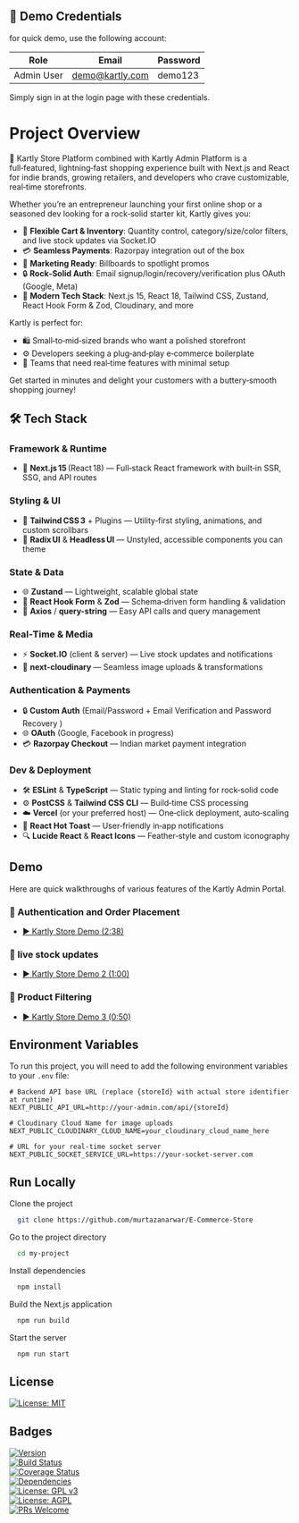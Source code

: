 ## 🧪 Demo Credentials

for quick demo, use the following account:

| Role       | Email                     | Password   |
| ---------- | ------------------------- | ---------- |
| Admin User | demo@kartly.com     | demo123  |

Simply sign in at the login page with these credentials.
# Project Overview

🛒 Kartly Store Platform combined with Kartly Admin Platform is a full‑featured, lightning‑fast shopping experience built with Next.js and React for indie brands, growing retailers, and developers who crave customizable, real‑time storefronts.

Whether you’re an entrepreneur launching your first online shop or a seasoned dev looking for a rock‑solid starter kit, Kartly gives you:

- 🛒 **Flexible Cart & Inventory**: Quantity control, category/size/color filters, and live stock updates via Socket.IO  
- 💳 **Seamless Payments**: Razorpay integration out of the box  
- 📣 **Marketing Ready**: Billboards to spotlight promos  
- 🔒 **Rock‑Solid Auth**: Email signup/login/recovery/verification plus OAuth (Google, Meta)  
- 📐 **Modern Tech Stack**: Next.js 15, React 18, Tailwind CSS, Zustand, React Hook Form & Zod, Cloudinary, and more  

Kartly is perfect for:  
- 🛍️ Small‑to‑mid‑sized brands who want a polished storefront  
- ⚙️ Developers seeking a plug‑and‑play e‑commerce boilerplate  
- 🚀 Teams that need real‑time features with minimal setup  

Get started in minutes and delight your customers with a buttery‑smooth shopping journey!  


## 🛠 Tech Stack

### Framework & Runtime
- 🚀 **Next.js 15** (React 18) — Full‑stack React framework with built‑in SSR, SSG, and API routes  

### Styling & UI
- 🎨 **Tailwind CSS 3** + Plugins — Utility‑first styling, animations, and custom scrollbars  
- 🧩 **Radix UI** & **Headless UI** — Unstyled, accessible components you can theme  

### State & Data
- 🌐 **Zustand** — Lightweight, scalable global state  
- 🔄 **React Hook Form** & **Zod** — Schema‑driven form handling & validation  
- 🔗 **Axios** / **query-string** — Easy API calls and query management  

### Real‑Time & Media
- ⚡ **Socket.IO** (client & server) — Live stock updates and notifications  
- 📸 **next-cloudinary** — Seamless image uploads & transformations  

### Authentication & Payments
- 🔒 **Custom Auth** (Email/Password + Email Verification and Password Recovery )  
- 🌐 **OAuth** (Google, Facebook in progress)  
- 💳 **Razorpay Checkout** — Indian market payment integration  

### Dev & Deployment
- 🛠️ **ESLint** & **TypeScript** — Static typing and linting for rock‑solid code  
- ⚙️ **PostCSS** & **Tailwind CSS CLI** — Build‑time CSS processing  
- ☁️ **Vercel** (or your preferred host) — One‑click deployment, auto‑scaling  
- 🎁 **React Hot Toast** — User‑friendly in‑app notifications  
- 🔍 **Lucide React** & **React Icons** — Feather‑style and custom iconography  

## Demo

Here are quick walkthroughs of various features of the Kartly Admin Portal. 
### 🔐 Authentication and Order Placement
- [▶️ Kartly Store Demo (2:38)](https://youtu.be/kdsemNOGi0M)

### 🔐 live stock updates
- [▶️ Kartly Store Demo 2 (1:00)](https://youtu.be/kdsemNOGi0M)

### 🔐 Product Filtering
- [▶️ Kartly Store Demo 3 (0:50)](https://youtu.be/kdsemNOGi0M)

## Environment Variables

To run this project, you will need to add the following environment variables to your `.env` file:

```env
# Backend API base URL (replace {storeId} with actual store identifier at runtime)
NEXT_PUBLIC_API_URL=http://your-admin.com/api/{storeId}

# Cloudinary Cloud Name for image uploads
NEXT_PUBLIC_CLOUDINARY_CLOUD_NAME=your_cloudinary_cloud_name_here

# URL for your real-time socket server
NEXT_PUBLIC_SOCKET_SERVICE_URL=https://your-socket-server.com

```


## Run Locally

Clone the project

```bash
  git clone https://github.com/murtazanarwar/E-Commerce-Store
```

Go to the project directory

```bash
  cd my-project
```

Install dependencies

```bash
  npm install
```

Build the Next.js application

```bash
  npm run build
```

Start the server

```bash
  npm run start
```


## License

[![License: MIT](https://img.shields.io/badge/License-MIT-green.svg)](https://choosealicense.com/licenses/mit/)  

## Badges
[![Version](https://img.shields.io/npm/v/e-commerce-platform.svg)](https://www.npmjs.com/package/e-commerce-platform)  
[![Build Status](https://img.shields.io/github/actions/workflow/status/your-username/e-commerce-platform/ci.yml?branch=main)](https://github.com/your-username/e-commerce-platform/actions)  
[![Coverage Status](https://img.shields.io/codecov/c/gh/your-username/e-commerce-platform/main.svg)](https://codecov.io/gh/your-username/e-commerce-platform)  
[![Dependencies](https://img.shields.io/librariesio/release/npm/e-commerce-platform)](https://libraries.io/npm/e-commerce-platform)  
[![License: GPL v3](https://img.shields.io/badge/License-GPL%20v3-yellow.svg)](https://opensource.org/licenses/GPL-3.0)  
[![License: AGPL](https://img.shields.io/badge/License-AGPL-blue.svg)](http://www.gnu.org/licenses/agpl-3.0)  
[![PRs Welcome](https://img.shields.io/badge/PRs-welcome-brightgreen.svg)](https://github.com/your-username/e-commerce-platform/pulls)  
